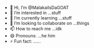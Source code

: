 - 👋 Hi, I’m @MalakaiIsDaGOAT
- 👀 I’m interested in ...stuff
- 🌱 I’m currently learning ...stuff
- 💞️ I’m looking to collaborate on ...things
- 📫 How to reach me ...idk
- 😄 Pronouns: ...he him
- ⚡ Fun fact: ......

<!---
MalakaiIsDaGOAT/MalakaiIsDaGOAT is a ✨ special ✨ repository because its `README.md` (this file) appears on your GitHub profile.
You can click the Preview link to take a look at your changes.
--->

